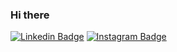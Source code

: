 ### Hi there 

[![Linkedin Badge](https://img.shields.io/badge/-Linkedin-6633cc?style=for-the-badge&logo=Linkedin&logoColor=white&link=https://https://www.linkedin.com/in/talysson-gad%C3%AAlha-a174561b3/)](https://https://www.linkedin.com/in/talysson-gad%C3%AAlha-a174561b3/)
[![Instagram Badge](https://img.shields.io/badge/-Instagram-6633cc?style=for-the-badge&logo=Instagram&logoColor=white&link=https://https://https://www.instagram.com/talysson.gadelha)](https://https://www.instagram.com/talysson.gadelha) 

